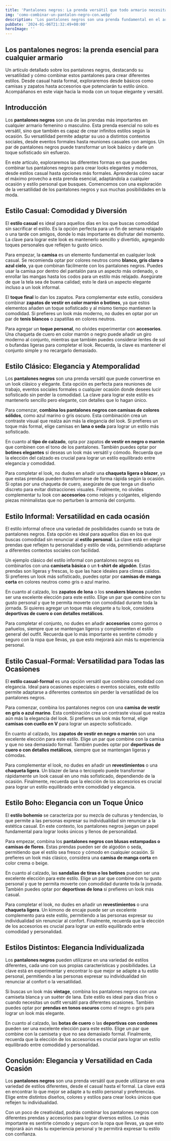 ```yaml
---
title: 'Pantalones negros: La prenda versátil que todo armario necesita - Camuflaje Militar'
img: 'como-combinar-un-pantalon-negro-con.webp'
description: 'Los pantalones negros son una prenda fundamental en el armario de cualquier persona. Su versatilidad los convierte en una opción perfecta para cualquier'
pubDate: '2024-01-06T21:32:49+00:00'
heroImage: ''
---
```

    
  ## Los pantalones negros: la prenda esencial para cualquier armario

Un artículo detallado sobre los pantalones negros, destacando su versatilidad y cómo combinar estos pantalones para crear diferentes estilos. Desde casual hasta formal, exploraremos desde básicos como camisas y zapatos hasta accesorios que potenciarán tu estilo único.  Acompáñanos en este viaje hacia la moda con un toque elegante y versátil.

## Introducción
Los **pantalones negros** son una de las prendas más importantes en cualquier armario femenino o masculino. Esta prenda esencial no solo es versátil, sino que también es capaz de crear infinitos estilos según la ocasión. Su versatilidad permite adaptar su uso a distintos contextos sociales, desde eventos formales hasta reuniones casuales con amigos. Un par de pantalones negros puede transformar un look básico y darle un toque sofisticado sin esfuerzo.

En este artículo, exploraremos las diferentes formas en que puedes combinar tus pantalones negros para crear looks elegantes y modernos, desde estilos casual hasta opciones más formales. Aprenderás cómo sacar el máximo provecho a esta prenda esencial, adaptándola a cualquier ocasión y estilo personal que busques. Comencemos con una exploración de la versatilidad de los pantalones negros y sus muchas posibilidades en la moda.

## Estilo Casual: Comodidad y Diversión
El **estilo casual** es ideal para aquellos días en los que buscas comodidad sin sacrificar el estilo. Es la opción perfecta para un fin de semana relajado o una tarde con amigos, donde lo más importante es disfrutar del momento. La clave para lograr este look es mantenerlo sencillo y divertido, agregando toques personales que reflejen tu gusto único.

Para empezar, la **camisa** es un elemento fundamental en cualquier look casual. Se recomienda optar por colores neutros como **blanco, gris claro o azul cielo**, ya que combinan fácilmente con los pantalones negros. Puedes usar la camisa por dentro del pantalón para un aspecto más ordenado, o enrollar las mangas hasta los codos para un estilo más relajado. Asegúrate de que la tela sea de buena calidad; esto le dará un aspecto elegante incluso a un look informal.

El **toque final** lo dan los zapatos. Para complementar este estilo, considera combinar **zapatos de vestir en color marrón o botines**, ya que estos elementos añaden un toque sofisticado y al mismo tiempo mantienen la comodidad. Si prefieres un look más moderno, no dudes en optar por un par de **tenis blancos** o zapatillas en colores neutros.

Para agregar un **toque personal**, no olvides experimentar con **accesorios**. Una chaqueta de cuero en color marrón o negro puede añadir un giro moderno al conjunto, mientras que también puedes considerar lentes de sol o bufandas ligeras para completar el look. Recuerda, la clave es mantener el conjunto simple y no recargarlo demasiado.

## Estilo Clásico: Elegancia y Atemporalidad
Los **pantalones negros** son una prenda versátil que puede convertirse en un look clásico y elegante. Esta opción es perfecta para reuniones de trabajo, eventos sociales formales o cualquier ocasión donde desees lucir sofisticado sin perder la comodidad. La clave para lograr este estilo es mantenerlo sencillo pero elegante, con detalles que lo hagan único.

Para comenzar, **combina los pantalones negros con camisas de colores sólidos**, como azul marino o gris oscuro. Esta combinación crea un contraste visual que realza aún más la elegancia del look. Si prefieres un toque más formal, elige camisas en **lana o seda** para lograr un estilo más sofisticado.

En cuanto al **tipo de calzado**, opta por zapatos **de vestir en negro o marrón** que combinen con el tono de los pantalones. También puedes optar por **botines elegantes** si deseas un look más versátil y cómodo. Recuerda que la elección del calzado es crucial para lograr un estilo equilibrado entre elegancia y comodidad.

Para completar el look, no dudes en añadir una **chaqueta ligera o blazer**, ya que estas prendas pueden transformarse de forma rápida según la ocasión. Si optas por una chaqueta de cuero, asegúrate de que tenga un diseño discreto para evitar distracciones visuales. Finalmente, no olvides complementar tu look con **accesorios** como relojes y colgantes, eligiendo piezas minimalistas que no perturben la armonía del conjunto.

## Estilo Informal: Versatilidad en cada ocasión
El estilo informal ofrece una variedad de posibilidades cuando se trata de pantalones negros. Esta opción es ideal para aquellos días en los que buscas comodidad sin renunciar al **estilo personal**. La clave está en elegir prendas que reflejen tu personalidad y estilo de vida, permitiendo adaptarse a diferentes contextos sociales con facilidad.

Un ejemplo clásico del estilo informal con pantalones negros es combinarlos con una **camiseta básica** o un **t-shirt de algodón**. Estas prendas son ligeras y frescas, lo que las hace ideales para climas cálidos. Si prefieres un look más sofisticado, puedes optar por **camisas de manga corta** en colores neutros como gris o azul marino.

En cuanto al calzado, los **zapatos de lona** o los **sneakers blancos** pueden ser una excelente elección para este estilo. Elige un par que combine con tu gusto personal y que te permita moverte con comodidad durante toda la jornada. Si quieres agregar un toque más elegante a tu look, considera **deportivas de cuero o con detalles metálicos**.

Para completar el conjunto, no dudes en añadir **accesorios** como gorros o pañuelos, siempre que se mantengan ligeros y complementen el estilo general del outfit. Recuerda que lo más importante es sentirte cómodo y seguro con la ropa que llevas, ya que esto mejorará aún más tu experiencia personal.

## Estilo Casual-Formal: Versatilidad para Todas las Ocasiones
El **estilo casual-formal** es una opción versátil que combina comodidad con elegancia. Ideal para ocasiones especiales o eventos sociales, este estilo permite adaptarse a diferentes contextos sin perder la versatilidad de los pantalones negros.

Para comenzar, combina los pantalones negros con una **camisa de vestir en gris o azul marino**. Esta combinación crea un contraste visual que realza aún más la elegancia del look. Si prefieres un look más formal, elige **camisas con cuello en V** para lograr un aspecto sofisticado.

En cuanto al calzado, los **zapatos de vestir en negro o marrón** son una excelente elección para este estilo. Elige un par que combine con la camisa y que no sea demasiado formal. También puedes optar por **deportivas de cuero o con detalles metálicos**, siempre que se mantengan ligeras y cómodas.

Para complementar el look, no dudes en añadir un **revestimientos** o una **chaqueta ligera**. Un blazer de lana o terciopelo puede transformar rápidamente un look casual en uno más sofisticado, dependiendo de la ocasión. Finalmente, recuerda que la elección de los accesorios es crucial para lograr un estilo equilibrado entre comodidad y elegancia.

## Estilo Boho: Elegancia con un Toque Único
El **estilo bohemio** se caracteriza por su mezcla de culturas y tendencias, lo que permite a las personas expresar su individualidad sin renunciar a la estética casual. En este contexto, los pantalones negros juegan un papel fundamental para lograr looks únicos y llenos de personalidad.

Para empezar, combina los **pantalones negros con blusas estampadas o camisas de flores**. Estas prendas pueden ser de algodón o seda, permitiendo que el estilo sea fresco y cómodo en cualquier ocasión. Si prefieres un look más clásico, considera una **camisa de manga corta** en color crema o beige.

En cuanto al calzado, las **sandalias de tiras o los botines** pueden ser una excelente elección para este estilo. Elige un par que combine con tu gusto personal y que te permita moverte con comodidad durante toda la jornada. También puedes optar por **deportivas de lona** si prefieres un look más casual.

Para completar el look, no dudes en añadir un **revestimientos** o una **chaqueta ligera**. Un kimono de encaje puede ser un excelente complemento para este estilo, permitiendo a las personas expresar su individualidad sin renunciar al confort. Finalmente, recuerda que la elección de los accesorios es crucial para lograr un estilo equilibrado entre comodidad y personalidad.

## Estilos Distintos: Elegancia Individualizada
Los **pantalones negros** pueden utilizarse en una variedad de estilos diferentes, cada uno con sus propias características y posibilidades. La clave está en experimentar y encontrar lo que mejor se adapte a tu estilo personal, permitiendo a las personas expresar su individualidad sin renunciar al confort o la versatilidad.

Si buscas un look más **vintage**, combina los pantalones negros con una camiseta blanca y un suéter de lana. Este estilo es ideal para días fríos o cuando necesitas un outfit versátil para diferentes ocasiones. También puedes optar por **prendas en tonos oscuros** como el negro o gris para lograr un look más elegante.

En cuanto al calzado, las **botas de cuero** o las **deportivas con cordones** pueden ser una excelente elección para este estilo. Elige un par que combine con la camiseta y que no sea demasiado formal. Finalmente, recuerda que la elección de los accesorios es crucial para lograr un estilo equilibrado entre comodidad y personalidad.

## Conclusión: Elegancia y Versatilidad en Cada Ocasión
Los **pantalones negros** son una prenda versátil que puede utilizarse en una variedad de estilos diferentes, desde el casual hasta el formal. La clave está en encontrar lo que mejor se adapte a tu estilo personal y preferencias. Elige entre distintos diseños, colores y estilos para crear looks únicos que reflejen tu individualidad.

Con un poco de creatividad, podrás combinar los pantalones negros con diferentes prendas y accesorios para lograr diversos estilos. Lo más importante es sentirte cómodo y seguro con la ropa que llevas, ya que esto mejorará aún más tu experiencia personal y te permitirá expresar tu estilo con confianza.
  